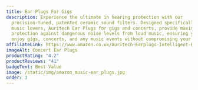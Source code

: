 ```yaml
---
title: Ear Plugs For Gigs
description: Experience the ultimate in hearing protection with our
  precision-tuned, patented ceramic sound filters. Designed specifically for
  music lovers, Auritech Ear Plugs for gigs and concerts, provide maximum
  protection against dangerous noise levels from loud music, ensuring you can
  enjoy gigs, concerts, and any music events without compromising your hearing.
affiliateLink: https://www.amazon.co.uk/Auritech-Earplugs-Intelligent-Hearing-Protection/dp/B00DEJDAZQ?maas=maas_adg_9E9978886E5147CF64A24F754C97BD42_afap_abs&ref_=aa_maas&tag=maas
imageAlt: Concert Ear Plugs
productRating: "4.2"
productReviews: "41"
badgeText: Best Value
image: /static/img/amazon_music-ear_plugs.jpg
order: 3
---
```

